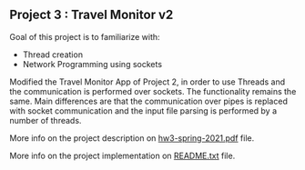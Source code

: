 ## Project 3 : Travel Monitor v2
Goal of this project is to familiarize with:
  - Thread creation
  - Network Programming using sockets

Modified the Travel Monitor App of Project 2, in order to use Threads and the communication is performed over sockets.
The functionality remains the same. Main differences are that the communication over pipes is replaced with socket communication and the input file parsing is performed by a number of threads. 

More info on the project description on [hw3-spring-2021.pdf](https://github.com/giannhskp/System-Programming/blob/main/Project3/hw3-spring-2021.pdf) file.

More info on the project implementation on [README.txt](https://github.com/giannhskp/System-Programming/blob/main/Project3/README.txt) file.
